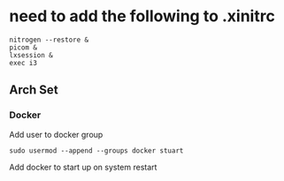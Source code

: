 # need to add the following to .xinitrc

```
nitrogen --restore &
picom &
lxsession &
exec i3
```

## Arch Set

### Docker

Add user to docker group

`sudo usermod --append --groups docker stuart`

Add docker to start up on system restart
